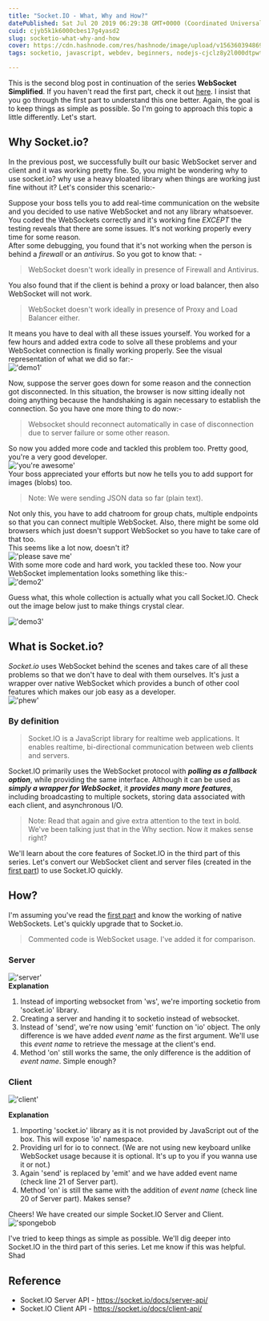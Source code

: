 ```yaml
---
title: "Socket.IO - What, Why and How?"
datePublished: Sat Jul 20 2019 06:29:38 GMT+0000 (Coordinated Universal Time)
cuid: cjyb5k1k6000cbes17g4yasd2
slug: socketio-what-why-and-how
cover: https://cdn.hashnode.com/res/hashnode/image/upload/v1563603948690/CRJ5GoTWJ.png
tags: socketio, javascript, webdev, beginners, nodejs-cjclz8y2l000dtpwt144m8ti8

---
```


This is the second blog post in continuation of the series **WebSocket Simplified**. If you haven't read the first part, check it out [here](https://iamshadmirza.hashnode.dev/websocket-simplified-cjxjzcu0m002i3hs1eewt2p80). I insist that you go through the first part to understand this one better. Again, the goal is to keep things as simple as possible. So I'm going to approach this topic a little differently. Let's start.

## Why Socket.io?
In the previous post, we successfully built our basic WebSocket server and client and it was working pretty fine. So, you might be wondering why to use socket.io? why use a heavy bloated library when things are working just fine without it? Let's consider this scenario:-  

Suppose your boss tells you to add real-time communication on the website and you decided to use native WebSocket and not any library whatsoever.  
You coded the WebSockets correctly and it's working fine *EXCEPT* the testing reveals that there are some issues. It's not working properly every time for some reason.  
After some debugging, you found that it's not working when the person is behind a *firewall* or an *antivirus*. So you got to know that: -
> WebSocket doesn't work ideally in presence of Firewall and Antivirus. 

You also found that if the client is behind a proxy or load balancer, then also WebSocket will not work.
>WebSocket doesn't work ideally in presence of Proxy and Load Balancer either. 

It means you have to deal with all these issues yourself. You worked for a few hours and added extra code to solve all these problems and your WebSocket connection is finally working properly. See the visual representation of what we did so far:-  
!['demo1'](https://raw.githubusercontent.com/iamshadmirza/BlogsByShad/master/blogs/socketio-why-and-how/demo1.jpg)

Now, suppose the server goes down for some reason and the connection got disconnected. In this situation, the browser is now sitting ideally not doing anything because the handshaking is again necessary to establish the connection. So you have one more thing to do now:-
>Websocket should reconnect automatically in case of disconnection due to server failure or some other reason.

So now you added more code and tackled this problem too. Pretty good, you're a very good developer.  
!['you're awesome'](https://media.giphy.com/media/5C0b4tU550kNGRmJrU/giphy.gif)  
Your boss appreciated your efforts but now he tells you to add support for images (blobs) too.
>Note: We were sending JSON data so far (plain text).

Not only this, you have to add chatroom for group chats, multiple endpoints so that you can connect multiple WebSocket. Also, there might be some old browsers which just doesn't support WebSocket so you have to take care of that too.  
This seems like a lot now, doesn't it?  
!['please save me'](https://media.giphy.com/media/3o7TKEP6YngkCKFofC/giphy.gif)  
With some more code and hard work, you tackled these too. Now your WebSocket implementation looks something like this:-  
!['demo2'](https://raw.githubusercontent.com/iamshadmirza/BlogsByShad/master/blogs/socketio-why-and-how/demo2.jpg)

Guess what, this whole collection is actually what you call Socket.IO. Check out the image below just to make things crystal clear.

!['demo3'](https://raw.githubusercontent.com/iamshadmirza/BlogsByShad/master/blogs/socketio-why-and-how/demo3.jpg)

## What is Socket.io?
*Socket.io* uses WebSocket behind the scenes and takes care of all these problems so that we don't have to deal with them ourselves. It's just a wrapper over native WebSocket which provides a bunch of other cool features which makes our job easy as a developer.  
!['phew'](https://media.giphy.com/media/JMV7IKoqzxlrW/giphy.gif)
### By definition
> Socket.IO is a JavaScript library for realtime web applications. It enables realtime, bi-directional communication between web clients and servers.  

Socket.IO primarily uses the WebSocket protocol with ***polling as a fallback option***, while providing the same interface. Although it can be used as ***simply a wrapper for WebSocket***, it ***provides many more features***, including broadcasting to multiple sockets, storing data associated with each client, and asynchronous I/O.

>Note: Read that again and give extra attention to the text in bold. We've been talking just that in the Why section. Now it makes sense right?

We'll learn about the core features of Socket.IO in the third part of this series. Let's convert our WebSocket client and server files (created in the [first part](https://iamshadmirza.hashnode.dev/websocket-simplified-cjxjzcu0m002i3hs1eewt2p80)) to use Socket.IO quickly.

## How?
I'm assuming you've read the [first part](https://iamshadmirza.hashnode.dev/websocket-simplified-cjxjzcu0m002i3hs1eewt2p80) and know the working of native WebSockets. Let's quickly upgrade that to Socket.io.  
> Commented code is WebSocket usage. I've added it for comparison.  

### Server
!['server'](https://raw.githubusercontent.com/iamshadmirza/BlogsByShad/master/blogs/socketio-why-and-how/server.png)  
**Explanation**   

1. Instead of importing websocket from 'ws', we're importing socketio from 'socket.io' library.
2. Creating a server and handing it to socketio instead of websocket.
3. Instead of 'send', we're now using 'emit' function on 'io' object. The only difference is we have added *event name* as the first argument.
We'll use this *event name* to retrieve the message at the client's end.
4. Method 'on' still works the same, the only difference is the addition of *event name*. Simple enough?


### Client
!['client'](https://raw.githubusercontent.com/iamshadmirza/BlogsByShad/master/blogs/socketio-why-and-how/client.png)

**Explanation**   
1. Importing 'socket.io' library as it is not provided by JavaScript out of the box. This will expose 'io' namespace.
2. Providing url for io to connect. (We are not using new keyboard unlike WebSocket usage because it is optional. It's up to you if you wanna use it or not.)
3. Again 'send' is replaced by 'emit' and we have added event name (check line 21 of Server part).
4. Method 'on' is still the same with the addition of *event name* (check line 20 of Server part). Makes sense?

Cheers! We have created our simple Socket.IO Server and Client.  
!['spongebob](https://media.giphy.com/media/26u4lOMA8JKSnL9Uk/giphy.gif)  

I've tried to keep things as simple as possible. We'll dig deeper into Socket.IO in the third part of this series. Let me know if this was helpful.  
Shad

## Reference
* Socket.IO Server API - https://socket.io/docs/server-api/
* Socket.IO Client API - https://socket.io/docs/client-api/